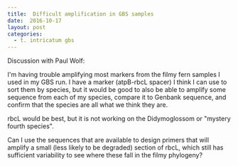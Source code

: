 ```yaml
---
title:  Difficult amplification in GBS samples
date:  2016-10-17
layout: post
categories:
  - t. intricatum gbs
---
```

Discussion with Paul Wolf:

I'm having trouble amplifying most markers from the filmy fern samples I used in my GBS run. I have a marker (atpB-rbcL spacer) I think I can use to sort them by species, but it would be good to also be able to amplify some sequence from each of my species, compare it to Genbank sequence, and confirm that the species are all what we think they are.

rbcL would be best, but it is not working on the Didymoglossom or "mystery fourth species".

Can I use the sequences that are available to design primers that will amplify a small (less likely to be degraded) section of rbcL, which still has sufficient variability to see where these fall in the filmy phylogeny?
